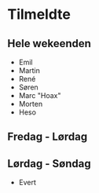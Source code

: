 # Tilmeldte

## Hele wekeenden

- Emil
- Martin 
- René
- Søren
- Marc "Hoax"
- Morten
- Heso

## Fredag - Lørdag

## Lørdag - Søndag

- Evert
